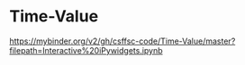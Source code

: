 # Time-Value


https://mybinder.org/v2/gh/csffsc-code/Time-Value/master?filepath=Interactive%20iPywidgets.ipynb
